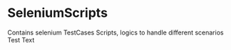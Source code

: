 # SeleniumScripts
Contains selenium TestCases Scripts, logics to handle different scenarios
Test Text
